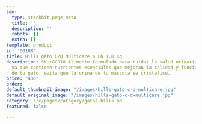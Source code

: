 ```yaml
---
seo:
  type: stackbit_page_meta
  title: ''
  description: ''
  robots: []
  extra: []
template: product
id: '00108'
title: Hills gato C/D Multicare 4 Lb 1.8 Kg
description: SKU:GCD18 Alimento formulado para cuidar la salud urinaria de tu gato
  ya que contiene nutrientes esenciales que mejoran la calidad y función urinarias
  de tu gato, evita que la orina de tu mascota se cristalice.
price: "430"
order: 
default_thumbnail_image: "/images/hills-gato-c-d-multicare.jpg"
default_original_image: "/images/hills-gato-c-d-multicare.jpg"
category: src/pages/category/gatos-hills.md
featured: false

---
```

